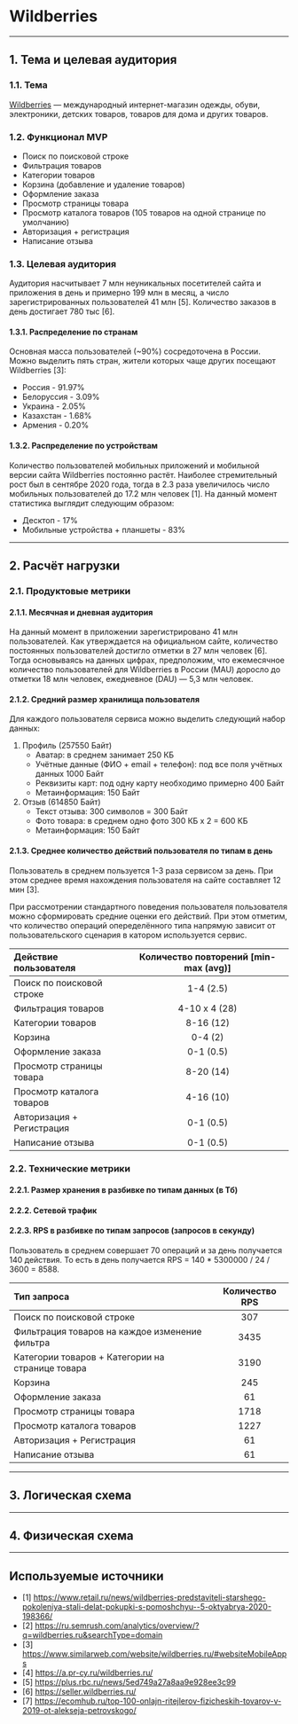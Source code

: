 # Wildberries

---

## 1. Тема и целевая аудитория

### 1.1. Тема
[Wildberries](https://www.wildberries.ru) — международный интернет-магазин одежды, обуви, 
электроники, детских товаров, товаров для дома и других товаров.

### 1.2. Функционал MVP
- Поиск по поисковой строке
- Фильтрация товаров
- Категории товаров
- Корзина (добавление и удаление товаров)
- Оформление заказа
- Просмотр страницы товара
- Просмотр каталога товаров (105 товаров на одной странице по умолчанию)
- Авторизация + регистрация
- Написание отзыва

### 1.3. Целевая аудитория
Аудитория насчитывает 7 млн неуникальных посетителей сайта и приложения в день и примерно 199 млн в месяц, 
а число зарегистрированных пользователей 41 млн [5]. Количество заказов в день достигает 780 тыс [6].

#### 1.3.1. Распределение по странам
Основная масса пользователей (~90%) сосредоточена в России.
Можно выделить пять стран, жители которых чаще других посещают Wildberries [3]:
- Россия - 91.97%
- Белоруссия - 3.09%
- Украина - 2.05%
- Казахстан - 1.68%
- Армения - 0.20%

#### 1.3.2. Распределение по устройствам
Количество пользователей мобильных приложений и мобильной версии сайта Wildberries постоянно растёт. 
Наиболее стремительный рост был в сентябре 2020 года, тогда в 2.3 раза увеличилось число мобильных 
пользователей до 17.2 млн человек [1]. На данный момент статистика выглядит следующим образом:
- Десктоп - 17%
- Мобильные устройства + планшеты - 83%

---

## 2. Расчёт нагрузки

### 2.1. Продуктовые метрики


#### 2.1.1. Месячная и дневная аудитория
На данный момент в приложении зарегистрировано 41 млн пользователей.
Как утверждается на официальном сайте, количество постоянных пользователей достигло
отметки в 27 млн человек [6]. Тогда основываясь на данных цифрах, предположим, что 
ежемесячное количество пользователей для Wildberries в России (MAU)
доросло до отметки 18 млн человек, ежедневное (DAU) — 5,3 млн человек.

#### 2.1.2. Средний размер хранилища пользователя
Для каждого пользователя сервиса можно выделить следующий набор данных:
1) Профиль (257550 Байт)
   - Аватар: в среднем занимает 250 КБ
   - Учётные данные (ФИО + email + телефон): под все поля учётных данных 1000 Байт
   - Реквизиты карт: под одну карту необходимо примерно 400 Байт
   - Метаинформация: 150 Байт
2) Отзыв (614850 Байт)
   - Текст отзыва: 300 символов = 300 Байт
   - Фото товара: в среднем одно фото 300 КБ х 2 = 600 КБ
   - Метаинформация: 150 Байт

#### 2.1.3. Среднее количество действий пользователя по типам в день
Пользователь в среднем пользуется 1-3 раза сервисом за день. 
При этом среднее время нахождения пользователя на сайте составляет 12 мин [3].

При рассмотрении стандартного поведения пользователя пользователя
можно сформировать средние оценки его действий. При этом отметим, что количество 
операций опеределённого типа напрямую зависит от пользовательского сценария 
в катором используется сервис.

| Действие пользователя      | Количество повторений [min-max (avg)]|
|:-------------------------- |:------------------------------------:|
| Поиск по поисковой строке  | 1-4 (2.5)                            |
| Фильтрация товаров         | 4-10 х 4 (28)                        |
| Категории товаров          | 8-16 (12)                            |
| Корзина                    | 0-4 (2)                              |
| Оформление заказа          | 0-1 (0.5)                            |
| Просмотр страницы товара   | 8-20 (14)                            |
| Просмотр каталога товаров  | 4-16 (10)                            |
| Авторизация + Регистрация  | 0-1 (0.5)                            |
| Написание отзыва           | 0-1 (0.5)                            |



### 2.2. Технические метрики

#### 2.2.1. Размер хранения в разбивке по типам данных (в Тб)

#### 2.2.2. Сетевой трафик

#### 2.2.3. RPS в разбивке по типам запросов (запросов в секунду)
Пользователь в среднем совершает 70 операций и за день получается 140 действия.
То есть в день получается RPS = 140 * 5300000 / 24 / 3600 = 8588.

| Тип запроса                | Количество RPS         |
|:-------------------------- |:----------------------:|
| Поиск по поисковой строке  | 307                    |
| Фильтрация товаров на каждое изменение фильтра        | 3435                    |
| Категории товаров + Категории на странице товара         | 3190                 |
| Корзина                    | 245                    |
| Оформление заказа          | 61                     |
| Просмотр страницы товара   | 1718                   |
| Просмотр каталога товаров  | 1227                   |
| Авторизация + Регистрация  | 61                     |
| Написание отзыва           | 61                     |

---

## 3. Логическая схема

---

## 4. Физическая схема

---

## Используемые источники
- [1] https://www.retail.ru/news/wildberries-predstaviteli-starshego-pokoleniya-stali-delat-pokupki-s-pomoshchyu--5-oktyabrya-2020-198366/
- [2] https://ru.semrush.com/analytics/overview/?q=wildberries.ru&searchType=domain
- [3] https://www.similarweb.com/website/wildberries.ru/#websiteMobileApps
- [4] https://a.pr-cy.ru/wildberries.ru/
- [5] https://plus.rbc.ru/news/5ed749a27a8aa9e928ee3c99
- [6] https://seller.wildberries.ru/
- [7] https://ecomhub.ru/top-100-onlajn-ritejlerov-fizicheskih-tovarov-v-2019-ot-alekseja-petrovskogo/